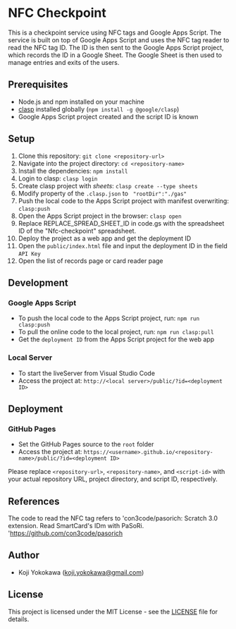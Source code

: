 # NFC Checkpoint

This is a checkpoint service using NFC tags and Google Apps Script. The service is built on top of Google Apps Script and uses the NFC tag reader to read the NFC tag ID. The ID is then sent to the Google Apps Script project, which records the ID in a Google Sheet. The Google Sheet is then used to manage entries and exits of the users.

## Prerequisites

- Node.js and npm installed on your machine
- [clasp](https://github.com/google/clasp) installed globally (`npm install -g @google/clasp`)
- Google Apps Script project created and the script ID is known

## Setup

1. Clone this repository: `git clone <repository-url>`
2. Navigate into the project directory: `cd <repository-name>`
3. Install the dependencies: `npm install`
4. Login to clasp: `clasp login`
5. Create clasp project with *sheets*: `clasp create --type sheets`
6. Modify property of the `.clasp.json` to ` "rootDir":"./gas"`
7. Push the local code to the Apps Script project with manifest overwriting: `clasp:push`
8. Open the Apps Script project in the browser: `clasp open`
9. Replace REPLACE_SPREAD_SHEET_ID in code.gs with the spreadsheet ID of the "Nfc-checkpoint" spreadsheet.
10. Deploy the project as a web app and get the deployment ID
11. Open the `public/index.html` file and input the deployment ID in the field `API Key`
12. Open the list of records page or card reader page

## Development

### Google Apps Script

- To push the local code to the Apps Script project, run: `npm run clasp:push`
- To pull the online code to the local project, run: `npm run clasp:pull`
- Get the `deployment ID` from the Apps Script project for the web app

### Local Server

- To start the liveServer from Visual Studio Code
- Access the project at: `http://<local server>/public/?id=<deployment ID>`

## Deployment

### GitHub Pages

- Set the GitHub Pages source to the `root` folder
- Access the project at: `https://<username>.github.io/<repository-name>/public/?id=<deployment ID>`


Please replace `<repository-url>`, `<repository-name>`, and `<script-id>` with your actual repository URL, project directory, and script ID, respectively.

## References

The code to read the NFC tag refers to 'con3code/pasorich: Scratch 3.0 extension. Read SmartCard's IDm with PaSoRi. 'https://github.com/con3code/pasorich

## Author

- Koji Yokokawa (koji.yokokawa@gmail.com)

## License
This project is licensed under the MIT License - see the [LICENSE](LICENSE) file for details.

